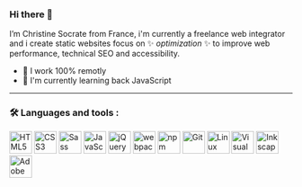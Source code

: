### Hi there 👋

I’m Christine Socrate from France, i'm currently a freelance web integrator and i create static websites focus on ✨ _optimization_ ✨ to improve web performance, technical SEO and accessibility.

- 🔭 I work 100% remotly
- 🌱 I'm currently learning back JavaScript

---

### :hammer_and_wrench: Languages and tools :

<p>
<img src="https://cdn.jsdelivr.net/gh/devicons/devicon/icons/html5/html5-original.svg" width="40" height="40" title="HTML5" alt="HTML5"/>
<img src="https://cdn.jsdelivr.net/gh/devicons/devicon/icons/css3/css3-original.svg" width="40" height="40" title="CSS3" alt="CSS3"/>
<img src="https://cdn.jsdelivr.net/gh/devicons/devicon/icons/sass/sass-original.svg" width="40" height="40" title="Sass" alt="Sass" />          
<img src="https://cdn.jsdelivr.net/gh/devicons/devicon/icons/javascript/javascript-plain.svg" width="40" height="40" title="JavaScript" alt="JavaScript"/>
<img src="https://cdn.jsdelivr.net/gh/devicons/devicon/icons/jquery/jquery-plain-wordmark.svg" width="40" height="40" title="jQuery" alt="jQuery"/>           
<img src="https://cdn.jsdelivr.net/gh/devicons/devicon/icons/webpack/webpack-original.svg" width="40" height="40" title="webpack" alt="webpack"/>
<img src="https://cdn.jsdelivr.net/gh/devicons/devicon/icons/npm/npm-original-wordmark.svg" width="40" height="40" title="npm" alt="npm"/>
<img src="https://cdn.jsdelivr.net/gh/devicons/devicon/icons/git/git-plain-wordmark.svg" width="40" height="40" title="Git" alt="Git" />
<img src="https://cdn.jsdelivr.net/gh/devicons/devicon/icons/linux/linux-original.svg" width="40" height="40" title="Linux" alt="Linux"/>
<img src="https://cdn.jsdelivr.net/gh/devicons/devicon/icons/vscode/vscode-original.svg" width="40" height="40" title="Visual Studio Code" alt="Visual Studio Code"/>
<img src="https://cdn.jsdelivr.net/gh/devicons/devicon/icons/inkscape/inkscape-original.svg" width="40" height="40" title="Inkscape" alt="Inkscape"/>
<img src="https://cdn.jsdelivr.net/gh/devicons/devicon/icons/xd/xd-plain.svg" width="40" height="40" title="Adobe XD" alt="Adobe XD"/>   
</p>
